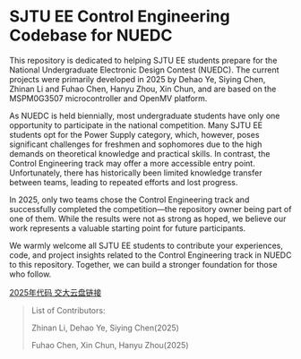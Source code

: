 # SJTU EE Control Engineering Codebase for NUEDC
This repository is dedicated to helping SJTU EE students prepare for the National Undergraduate Electronic Design Contest (NUEDC). The current projects were primarily developed in 2025 by Dehao Ye, Siying Chen, Zhinan Li and Fuhao Chen, Hanyu Zhou, Xin Chun, and are based on the MSPM0G3507 microcontroller and OpenMV platform.

As NUEDC is held biennially, most undergraduate students have only one opportunity to participate in the national competition. Many SJTU EE students opt for the Power Supply category, which, however, poses significant challenges for freshmen and sophomores due to the high demands on theoretical knowledge and practical skills. In contrast, the Control Engineering track may offer a more accessible entry point. Unfortunately, there has historically been limited knowledge transfer between teams, leading to repeated efforts and lost progress.

In 2025, only two teams chose the Control Engineering track and successfully completed the competition—the repository owner being part of one of them. While the results were not as strong as hoped, we believe our work represents a valuable starting point for future participants.

We warmly welcome all SJTU EE students to contribute your experiences, code, and project insights related to the Control Engineering track in NUEDC to this repository. Together, we can build a stronger foundation for those who follow.

[2025年代码 交大云盘链接](https://pan.sjtu.edu.cn/web/share/aaabd6009032ecdfa9ab90456f205d89)

> List of Contributors:
> 
> Zhinan Li, Dehao Ye, Siying Chen(2025)
> 
> Fuhao Chen, Xin Chun, Hanyu Zhou(2025)
